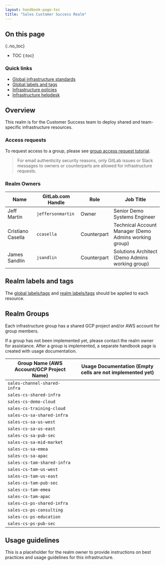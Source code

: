 ```yaml
---
layout: handbook-page-toc
title: "Sales Customer Success Realm"
---
```


## On this page
{:.no_toc}

- TOC
{:toc}

### Quick links

* [Global infrastructure standards](/handbook/infrastructure-standards)
* [Global labels and tags](/handbook/infrastructure-standards/labels-tags)
* [Infrastructure policies](/handbook/infrastructure-standards/policies)
* [Infrastructure helpdesk](/handbook/infrastructure-standards/helpdesk)

## Overview

This realm is for the Customer Success team to deploy shared and team-specific infrastructure resources.

### Access requests

To request access to a group, please see [group access request tutorial](/handbook/infrastructure-standards/tutorials/groups/access-request).

> For email authenticity security reasons, only GitLab issues or Slack messages to owners or counterparts are allowed for infrastructure requests.

### Realm Owners

| Name                 | GitLab.com Handle       | Role        | Job Title                                             |
|----------------------|-------------------------|-------------|-------------------------------------------------------|
| Jeff Martin          | `jeffersonmartin`       | Owner       | Senior Demo Systems Engineer                          |
| Cristiano Casella    | `ccasella`              | Counterpart | Technical Account Manager (Demo Admins working group) |
| James Sandlin        | `jsandlin`              | Counterpart | Solutions Architect (Demo Admins working group)       |

## Realm labels and tags

The [global labels/tags](/handbook/infrastructure-standards/labels-tags) and [realm labels/tags](/handbook/infrastructure-standards/realms/sales-cs/labels-tags) should be applied to each resource.

## Realm Groups

Each infrastructure group has a shared GCP project and/or AWS account for group members.

If a group has not been implemented yet, please contact the realm owner for assistance. After a group is implemented, a separate handbook page is created with usage documentation.

| Group Name (AWS Account/GCP Project Name) | Usage Documentation (Empty cells are not implemented yet)                                                                       |
|-------------------------------------------|---------------------------------------------------------------------------------------------------------------------------------|
| `sales-channel-shared-infra`              | <!--[Group Docs](/handbook/infrastructure-standards/realms/sales-cs/groups/sales-channel-shared-infra)-->                       |
| `sales-cs-shared-infra`                   | <!--[Group Docs](/handbook/infrastructure-standards/realms/sales-cs/groups/sales-cs-shared-infra)-->                            |
| `sales-cs-demo-cloud`                     | <!--[Group Docs](/handbook/infrastructure-standards/realms/sales-cs/groups/sales-cs-demo-cloud)-->                              |
| `sales-cs-training-cloud`                 | <!--[Group Docs](/handbook/infrastructure-standards/realms/sales-cs/groups/sales-cs-training-cloud)-->                          |
| `sales-cs-sa-shared-infra`                | <!--[Group Docs](/handbook/infrastructure-standards/realms/sales-cs/groups/sales-cs-sa-shared-infra)-->                         |
| `sales-cs-sa-us-west`                     | <!--[Group Docs](/handbook/infrastructure-standards/realms/sales-cs/groups/sales-cs-sa-us-west)-->                              |
| `sales-cs-sa-us-east`                     | <!--[Group Docs](/handbook/infrastructure-standards/realms/sales-cs/groups/sales-cs-sa-us-east)-->                              |
| `sales-cs-sa-pub-sec`                     | <!--[Group Docs](/handbook/infrastructure-standards/realms/sales-cs/groups/sales-cs-sa-pub-sec)-->                              |
| `sales-cs-sa-mid-market`                  | <!--[Group Docs](/handbook/infrastructure-standards/realms/sales-cs/groups/sales-cs-sa-mid-market)-->                           |
| `sales-cs-sa-emea`                        | <!--[Group Docs](/handbook/infrastructure-standards/realms/sales-cs/groups/sales-cs-sa-emea)-->                                 |
| `sales-cs-sa-apac`                        | <!--[Group Docs](/handbook/infrastructure-standards/realms/sales-cs/groups/sales-cs-sa-apac)-->                                 |
| `sales-cs-tam-shared-infra`               | <!--[Group Docs](/handbook/infrastructure-standards/realms/sales-cs/groups/sales-cs-tam-shared-infra)-->                        |
| `sales-cs-tam-us-west`                    | <!--[Group Docs](/handbook/infrastructure-standards/realms/sales-cs/groups/sales-cs-tam-us-west)-->                             |
| `sales-cs-tam-us-east`                    | <!--[Group Docs](/handbook/infrastructure-standards/realms/sales-cs/groups/sales-cs-tam-us-east)-->                             |
| `sales-cs-tam-pub-sec`                    | <!--[Group Docs](/handbook/infrastructure-standards/realms/sales-cs/groups/sales-cs-tam-pub-sec)-->                             |
| `sales-cs-tam-emea`                       | <!--[Group Docs](/handbook/infrastructure-standards/realms/sales-cs/groups/sales-cs-tam-emea)-->                                |
| `sales-cs-tam-apac`                       | <!--[Group Docs](/handbook/infrastructure-standards/realms/sales-cs/groups/sales-cs-tam-apac)-->                                |
| `sales-cs-ps-shared-infra`                | <!--[Group Docs](/handbook/infrastructure-standards/realms/sales-cs/groups/sales-cs-ps-shared-infra)-->                         |
| `sales-cs-ps-consulting`                  | <!--[Group Docs](/handbook/infrastructure-standards/realms/sales-cs/groups/sales-cs-ps-consulting)-->                           |
| `sales-cs-ps-education`                   | <!--[Group Docs](/handbook/infrastructure-standards/realms/sales-cs/groups/sales-cs-ps-education)-->                            |
| `sales-cs-ps-pub-sec`                     | <!--[Group Docs](/handbook/infrastructure-standards/realms/sales-cs/groups/sales-cs-ps-pub-sec)-->                              |

## Usage guidelines

This is a placeholder for the realm owner to provide instructions on best practices and usage guidelines for this infrastructure.
